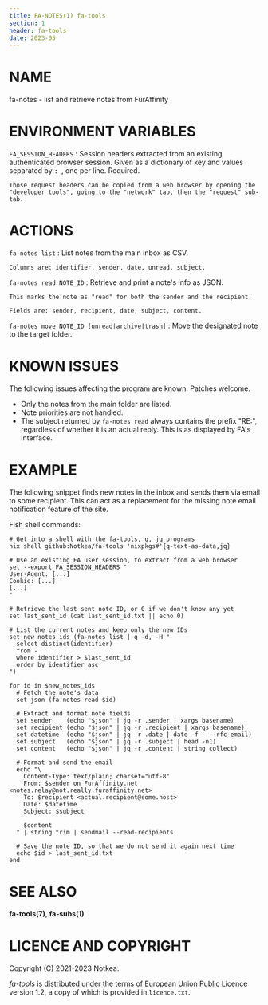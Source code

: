```yaml
---
title: FA-NOTES(1) fa-tools
section: 1
header: fa-tools
date: 2023-05
---
```



# NAME

fa-notes - list and retrieve notes from FurAffinity


# ENVIRONMENT VARIABLES

`FA_SESSION_HEADERS`
:   Session headers extracted from an existing authenticated browser session.
    Given as a dictionary of key and values separated by `: `, one per line.
    Required.

    Those request headers can be copied from a web browser by opening the
    "developer tools", going to the "network" tab, then the "request" sub-tab.


# ACTIONS

`fa-notes list`
:   List notes from the main inbox as CSV.

    Columns are: identifier, sender, date, unread, subject.

`fa-notes read NOTE_ID`
:   Retrieve and print a note's info as JSON.

    This marks the note as "read" for both the sender and the recipient.

    Fields are: sender, recipient, date, subject, content.

`fa-notes move NOTE_ID [unread|archive|trash]`
:   Move the designated note to the target folder.


# KNOWN ISSUES

The following issues affecting the program are known. Patches welcome.

* Only the notes from the main folder are listed.
* Note priorities are not handled.
* The subject returned by `fa-notes read` always contains the prefix "RE:",
  regardless of whether it is an actual reply. This is as displayed by FA's
  interface.


# EXAMPLE

The following snippet finds new notes in the inbox and sends them via email to
some recipient. This can act as a replacement for the missing note email
notification feature of the site.

Fish shell commands:

```fish
# Get into a shell with the fa-tools, q, jq programs
nix shell github:Notkea/fa-tools 'nixpkgs#'{q-text-as-data,jq}

# Use an existing FA user session, to extract from a web browser
set --export FA_SESSION_HEADERS "
User-Agent: [...]
Cookie: [...]
[...]
"

# Retrieve the last sent note ID, or 0 if we don't know any yet
set last_sent_id (cat last_sent_id.txt || echo 0)

# List the current notes and keep only the new IDs
set new_notes_ids (fa-notes list | q -d, -H "
  select distinct(identifier)
  from -
  where identifier > $last_sent_id
  order by identifier asc
")

for id in $new_notes_ids
  # Fetch the note's data
  set json (fa-notes read $id)

  # Extract and format note fields
  set sender    (echo "$json" | jq -r .sender | xargs basename)
  set recipient (echo "$json" | jq -r .recipient | xargs basename)
  set datetime  (echo "$json" | jq -r .date | date -f - --rfc-email)
  set subject   (echo "$json" | jq -r .subject | head -n1)
  set content   (echo "$json" | jq -r .content | string collect)

  # Format and send the email
  echo "\
    Content-Type: text/plain; charset="utf-8"
    From: $sender on FurAffinity.net <notes.relay@not.really.furaffinity.net>
    To: $recipient <actual.recipient@some.host>
    Date: $datetime
    Subject: $subject

    $content
  " | string trim | sendmail --read-recipients

  # Save the note ID, so that we do not send it again next time
  echo $id > last_sent_id.txt
end
```


# SEE ALSO

__fa-tools(7)__, __fa-subs(1)__


# LICENCE AND COPYRIGHT

Copyright (C) 2021-2023 Notkea.

_fa-tools_ is distributed under the terms of European Union Public Licence
version 1.2, a copy of which is provided in `licence.txt`.
